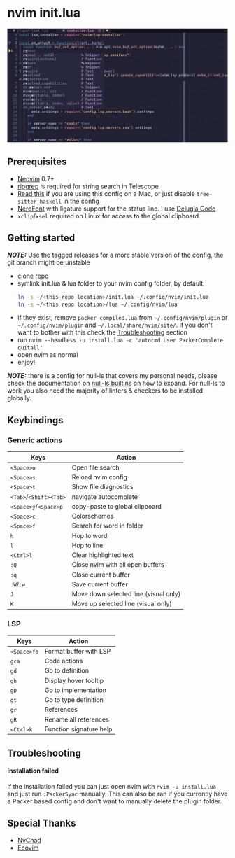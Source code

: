 # nvim init.lua

![screenshot](screenshot.png)

## Prerequisites

- [Neovim](http://neovim.io/) 0.7+
- [ripgrep](https://github.com/BurntSushi/ripgrep) is required for string search
  in Telescope
- [Read this](https://github.com/tree-sitter/tree-sitter-haskell#building-on-macos)
  if you are using this config on a Mac, or just disable `tree-sitter-haskell`
  in the config
- [NerdFont](https://www.nerdfonts.com/font-downloads) with ligature support for
  the status line. I use [Delugia Code](https://github.com/adam7/delugia-code)
- `xclip`/`xsel` required on Linux for access to the global clipboard

## Getting started

**_NOTE:_** Use the tagged releases for a more stable version of the config, the
git branch might be unstable

- clone repo
- symlink init.lua & lua folder to your nvim config folder, by default:
  ```bash
  ln -s ~/<this repo location>/init.lua ~/.config/nvim/init.lua
  ln -s ~/<this repo location>/lua ~/.config/nvim/lua
  ```
- if they exist, remove `packer_compiled.lua` from `~/.config/nvim/plugin` or
  `~/.config/nvim/plugin` and `~/.local/share/nvim/site/`. If you don't want to
  bother with this check the [Troubleshooting](#troubleshooting) section
- run `nvim --headless -u install.lua -c 'autocmd User PackerComplete quitall'`
- open nvim as normal
- enjoy!

**_NOTE:_** there is a config for null-ls that covers my personal needs, please
check the documentation on [null-ls builtins](https://github.com/jose-elias-alvarez/null-ls.nvim/blob/main/doc/BUILTINS.md)
on how to expand. For null-ls to work you also need the majority of linters &
checkers to be installed globally.

## Keybindings

### Generic actions

| Keys                   | Action                                |
| ---------------------- | ------------------------------------- |
| `<Space>o`             | Open file search                      |
| `<Space>s`             | Reload nvim config                    |
| `<Space>t`             | Show file diagnostics                 |
| `<Tab>`/`<Shift><Tab>` | navigate autocomplete                 |
| `<Space>y`/`<Space>p`  | copy-paste to global clipboard        |
| `<Space>c`             | Colorschemes                          |
| `<Space>f`             | Search for word in folder             |
| `h`                    | Hop to word                           |
| `l`                    | Hop to line                           |
| `<Ctrl>l`              | Clear highlighted text                |
| `:Q`                   | Close nvim with all open buffers      |
| `:q`                   | Close current buffer                  |
| `:W`/`:w`              | Save current buffer                   |
| `J`                    | Move down selected line (visual only) |
| `K`                    | Move up selected line (visual only)   |

### LSP

| Keys        | Action                  |
| ----------- | ----------------------- |
| `<Space>fo` | Format buffer with LSP  |
| `gca`       | Code actions            |
| `gd`        | Go to definition        |
| `gh`        | Display hover tooltip   |
| `gD`        | Go to implementation    |
| `gt`        | Go to type definition   |
| `gr`        | References              |
| `gR`        | Rename all references   |
| `<Ctrl>k`   | Function signature help |

## Troubleshooting

#### Installation failed

If the installation failed you can just open nvim with `nvim -u install.lua` and
just run `:PackerSync` manually. This can also be ran if you currently have a
Packer based config and don't want to manually delete the plugin folder.

## Special Thanks

- [NvChad](https://nvchad.github.io/)
- [Ecovim](https://github.com/ecosse3/nvim)
